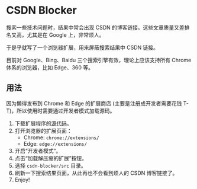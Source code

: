 # CSDN Blocker

搜索一些技术问题时，结果中常会出现 CSDN 的博客链接。这些文章质量又差排名又高，尤其是在 Google 上，非常烦人。

于是乎就写了一个浏览器扩展，用来屏蔽搜索结果中 CSDN 链接。

目前对 Google、Bing、Baidu 三个搜索引擎有效，理论上应该支持所有 Chrome 体系的浏览器，比如 Edge、360 等。

## 用法

因为懒得发布到 Chrome 和 Edge 的扩展商店 (主要是注册成开发者需要花钱 T-T)，所以使用时需要通过开发者模式加载源码。

1. 下载扩展程序的[源代码](https://github.com/seamile/csdn-blocker/archive/refs/heads/main.zip)。
2. 打开浏览器的扩展页面：
    - Chrome: `chrome://extensions/`
    - Edge: `edge://extensions/`
3. 开启“开发者模式”。
4. 点击“加载解压缩的扩展”按钮。
5. 选择 `csdn-blocker/src` 目录。
6. 刷新一下搜索结果页面，从此再也不会看到烦人的 CSDN 博客链接了。
7. Enjoy!
